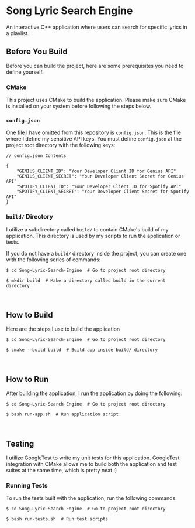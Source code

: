 # Song Lyric Search Engine

An interactive C++ application where users can search for specific lyrics in a playlist.


## Before You Build

Before you can build the project, here are some prerequisites you need to define yourself.

### CMake
This project uses CMake to build the application. Please make sure CMake is installed on your system before following the steps below.

### `config.json`

One file I have omitted from this repository is `config.json`. This is the file where I define my sensitive API keys. You must define `config.json` at the project root directory with the following keys:

```
// config.json Contents

{
    "GENIUS_CLIENT_ID": "Your Developer Client ID for Genius API"
    "GENIUS_CLIENT_SECRET": "Your Developer Client Secret for Genius API"
    "SPOTIFY_CLIENT_ID": "Your Developer Client ID for Spotify API"
    "SPOTIFY_CLIENT_SECRET": "Your Developer Client Secret for Spotify API"
}
```

### `build/` Directory

I utilize a subdirectory called `build/` to contain CMake's build of my application. This directory is used by my scripts to run the application or tests.

If you do not have a `build/` directory inside the project, you can create one with the following series of commands:

```
$ cd Song-Lyric-Search-Engine  # Go to project root directory

$ mkdir build  # Make a directory called build in the current directory
```
<br>

## How to Build

Here are the steps I use to build the application

```
$ cd Song-Lyric-Search-Engine  # Go to project root directory

$ cmake --build build  # Build app inside build/ directory
```

<br>

## How to Run

After building the application, I run the application by doing the following:

```
$ cd Song-Lyric-Search-Engine  # Go to project root directory

$ bash run-app.sh  # Run application script
```
<br>

## Testing
I utilize GoogleTest to write my unit tests for this application. GoogleTest integration with CMake allows me to build both the application and test suites at the same time, which is pretty neat :)

### Running Tests

To run the tests built with the application, run the following commands:

```
$ cd Song-Lyric-Search-Engine  # Go to project root directory

$ bash run-tests.sh  # Run test scripts
```

